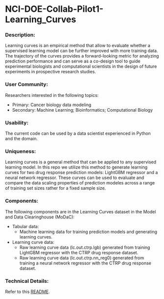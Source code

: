 # NCI-DOE-Collab-Pilot1-Learning_Curves

### Description:
Learning curves is an empirical method that allow to evaluate whether a supervised learning model can be further improved with more training data. The trajectory of the curves provides a forward-looking metric for analyzing prediction performance and can serve as a co-design tool to guide experimental biologists and computational scientists in the design of future experiments in prospective research studies.

### User Community:
Researchers interested in the following topics:
* Primary: Cancer biology data modeling
* Secondary: Machine Learning; Bioinformatics; Computational Biology

### Usability:	
The current code can be used by a data scientist experienced in Python and the domain.

### Uniqueness:	
Learning curves is a general method that can be applied to any supervised learning model. In this repo we utilize this method to generate learning curves for two drug response prediction models: LightGBM regressor and a neural network regressor. These curves can be used to evaluate and compare the data scaling properties of prediction modeles across a range of training set sizes rather for a fixed sample size. 

### Components:	
The following components are in the Learning Curves dataset in the Model and Data Clearinghouse (MoDaC):
* Tabular data: 
  * Machine learning data for training prediction models and generating learning curves.
* Learning curve data:
  * Raw learning curve data (lc.out.ctrp.lgb) generated from training LightGBM regressor with the CTRP drug response dataset.
  * Raw learning curve data (lc.out.ctrp.nn_reg0) generated from training a neural network regressor with the CTRP drug response dataset.

### Technical Details:
Refer to this [README](./src/README.md).

